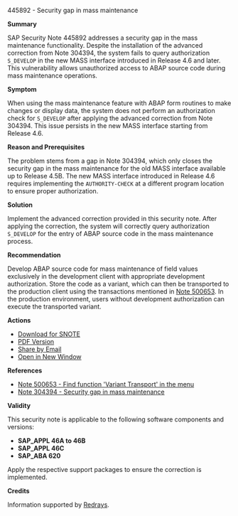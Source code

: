 445892 - Security gap in mass maintenance

**Summary**

SAP Security Note 445892 addresses a security gap in the mass maintenance functionality. Despite the installation of the advanced correction from Note 304394, the system fails to query authorization `S_DEVELOP` in the new MASS interface introduced in Release 4.6 and later. This vulnerability allows unauthorized access to ABAP source code during mass maintenance operations.

**Symptom**

When using the mass maintenance feature with ABAP form routines to make changes or display data, the system does not perform an authorization check for `S_DEVELOP` after applying the advanced correction from Note 304394. This issue persists in the new MASS interface starting from Release 4.6.

**Reason and Prerequisites**

The problem stems from a gap in Note 304394, which only closes the security gap in the mass maintenance for the old MASS interface available up to Release 4.5B. The new MASS interface introduced in Release 4.6 requires implementing the `AUTHORITY-CHECK` at a different program location to ensure proper authorization.

**Solution**

Implement the advanced correction provided in this security note. After applying the correction, the system will correctly query authorization `S_DEVELOP` for the entry of ABAP source code in the mass maintenance process.

**Recommendation**

Develop ABAP source code for mass maintenance of field values exclusively in the development client with appropriate development authorization. Store the code as a variant, which can then be transported to the production client using the transactions mentioned in [Note 500653](https://me.sap.com/notes/500653). In the production environment, users without development authorization can execute the transported variant.

**Actions**

- [Download for SNOTE](https://notesdownloads.sap.com/note/0040000002109112017)
- [PDF Version](https://userapps.support.sap.com/sap/support/sfm/notes/print/0000445892?language=en-US&token=624442B11A4A873EFED77127A624C8D2)
- [Share by Email](https://me.sap.com/notes/0000445892)
- [Open in New Window](https://me.sap.com/notes/0000445892)

**References**

- [Note 500653 - Find function 'Variant Transport' in the menu](https://me.sap.com/notes/500653)
- [Note 304394 - Security gap in mass maintenance](https://me.sap.com/notes/304394)

**Validity**

This security note is applicable to the following software components and versions:

- **SAP_APPL 46A to 46B**
- **SAP_APPL 46C**
- **SAP_ABA 620**

Apply the respective support packages to ensure the correction is implemented.

**Credits**

Information supported by [Redrays](https://redrays.io).